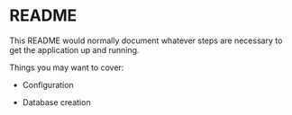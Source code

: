 # README

This README would normally document whatever steps are necessary to get the
application up and running.

Things you may want to cover:

* Configuration

* Database creation

